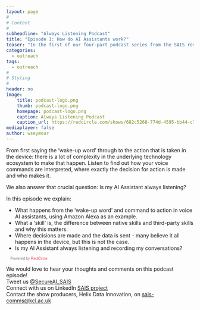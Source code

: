 ```yaml
---
layout: page
#
# Content
#
subheadline: "Always Listening Podcast"
title: "Episode 1: How do AI Assistants work?"
teaser: "In the first of our four-part podcast series from the SAIS research project, we explore how the voice AI Assistant system works, with some surprising insights along the way."
categories:
  - outreach
tags:
  - outreach
#
# Styling
#
header: no
image:
    title: podcast-logo.png
    thumb: podcast-logo.png
    homepage: podcast-logo.png
    caption: Always Listening Podcast
    caption_url: https://redcircle.com/shows/682c5268-774d-4595-bb44-c799f451cf8c
mediaplayer: false
author: wseymour
---
```


From first saying the ‘wake-up word’ through to the action that is taken in the device: there is a lot of complexity in the underlying technology ecosystem to make that happen. Listen to find out how your voice commands are interpreted, where exactly the decision for action is made and who makes it.

We also answer that crucial question: Is my AI Assistant always listening?

In this episode we explain:
* What happens from the ‘wake-up word’ and command to action in voice AI assistants, using Amazon Alexa as an example.
* What a ‘skill’ is, the difference between native skills and third-party skills and why this matters.  
* Where decisions are made and the data is sent - many believe it all happens in the device, but this is not the case. 
* Is my AI Assistant always listening and recording my conversations?

<script async defer onload="redcircleIframe();" src="https://api.podcache.net/embedded-player/sh/682c5268-774d-4595-bb44-c799f451cf8c/ep/547fd99a-2fe3-4e15-bb3d-7eed04138604"></script>
<div class="redcirclePlayer-547fd99a-2fe3-4e15-bb3d-7eed04138604"></div>
<style>
.redcircle-link:link {
    color: #ea404d;
    text-decoration: none;
}
.redcircle-link:hover {
    color: #ea404d;
}
.redcircle-link:active {
    color: #ea404d;
}
.redcircle-link:visited {
    color: #ea404d;
}
</style>
<p style="margin-top:3px;margin-left:11px;font-family: sans-serif;font-size: 10px; color: gray;">Powered by <a class="redcircle-link" href="https://redcircle.com?utm_source=rc_embedded_player&utm_medium=web&utm_campaign=embedded_v1">RedCircle</a></p>

We would love to hear your thoughts and comments on this podcast episode! <br />
Tweet us [@SecureAI_SAIS](https://twitter.com/SecureAI_SAIS) <br />
Connect with us on LinkedIn [SAIS project](https://www.linkedin.com/company/sais-project) <br />
Contact the show producers, Helix Data Innovation, on sais-comms@kcl.ac.uk

